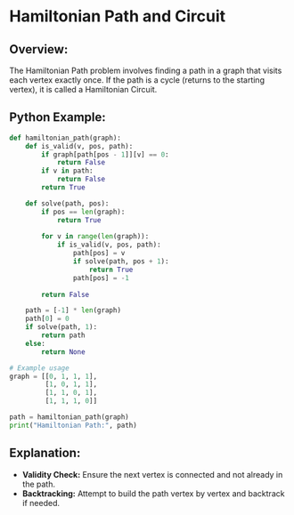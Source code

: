 # **Hamiltonian Path and Circuit**

## **Overview:**

The Hamiltonian Path problem involves finding a path in a graph that visits each vertex exactly once. If the path is a cycle (returns to the starting vertex), it is called a Hamiltonian Circuit.

## **Python Example:**

```python
def hamiltonian_path(graph):
    def is_valid(v, pos, path):
        if graph[path[pos - 1]][v] == 0:
            return False
        if v in path:
            return False
        return True

    def solve(path, pos):
        if pos == len(graph):
            return True
        
        for v in range(len(graph)):
            if is_valid(v, pos, path):
                path[pos] = v
                if solve(path, pos + 1):
                    return True
                path[pos] = -1
        
        return False

    path = [-1] * len(graph)
    path[0] = 0
    if solve(path, 1):
        return path
    else:
        return None

# Example usage
graph = [[0, 1, 1, 1],
         [1, 0, 1, 1],
         [1, 1, 0, 1],
         [1, 1, 1, 0]]

path = hamiltonian_path(graph)
print("Hamiltonian Path:", path)
```

## **Explanation:**
- **Validity Check:** Ensure the next vertex is connected and not already in the path.
- **Backtracking:** Attempt to build the path vertex by vertex and backtrack if needed.

